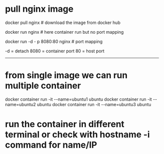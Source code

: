# pull nginx image 

docker pull nginx # download the image from docker hub

docker run nginx   # here container run but no port mapping 

docker run -d - p 8080:80 nginx  # port mapping

-d = detach 
8080 = container port 
80 = host port 

---------------

# from single image we can run multiple container 


docker container run -it --name=ubuntu1 ubuntu 
docker container run -it  --name=ubuntu2 ubuntu 
docker container run -it  --name=ubuntu3 ubuntu 

# run the container in different terminal or check with hostname -i command for name/IP